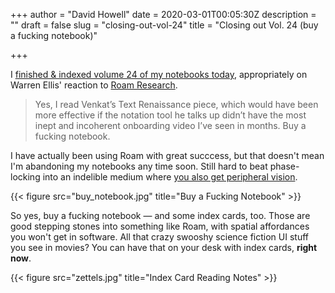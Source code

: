 +++
author = "David Howell"
date = 2020-03-01T00:05:30Z
description = ""
draft = false
slug = "closing-out-vol-24"
title = "Closing out Vol. 24 (buy a fucking notebook)"

+++


I [finished & indexed volume 24 of my notebooks today](/indexing-two-years-of-notebooks/), appropriately on Warren Ellis' reaction to [Roam Research](https://roamresearch.com).

> Yes, I read Venkat’s Text Renaissance piece, which would have been more effective if the notation tool he talks up didn’t have the most inept and incoherent onboarding video I’ve seen in months. Buy a fucking notebook.

I have actually been using Roam with great succcess, but that doesn't mean I'm abandoning my notebooks any time soon. Still hard to beat phase-locking into an indelible medium where [you also get peripheral vision](https://notes.andymatuschak.org/Peripheral_vision).

{{< figure src="buy_notebook.jpg" title="Buy a Fucking Notebook" >}}

So yes, buy a fucking notebook — and some index cards, too. Those are good stepping stones into something like Roam, with spatial affordances you won't get in software. All that crazy swooshy science fiction UI stuff you see in movies? You can have that on your desk with index cards, **right now**.

{{< figure src="zettels.jpg" title="Index Card Reading Notes" >}}
